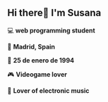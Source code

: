 ## Hi there👋 I'm Susana

:computer: **web programming student**

:round_pushpin: **Madrid, Spain**

:birthday: **25 de enero de 1994**

:video_game: **Videogame lover**

:musical_note: **Lover of electronic music**

<!--###Vías de contacto
![Website]()-->
